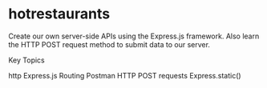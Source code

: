 # hotrestaurants
Create our own server-side APIs using the Express.js framework.
Also learn the HTTP POST request method to submit data to our server.

Key Topics

http
Express.js
Routing
Postman
HTTP POST requests
Express.static()